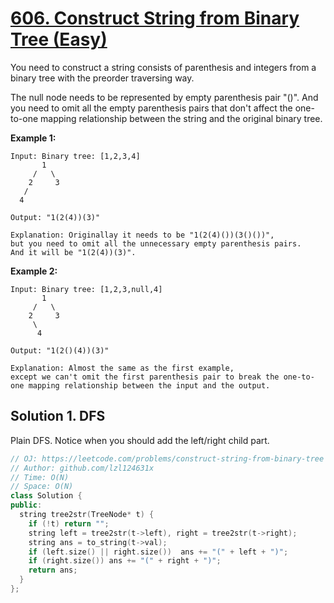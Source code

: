 # [606. Construct String from Binary Tree (Easy)](https://leetcode.com/problems/construct-string-from-binary-tree)

You need to construct a string consists of parenthesis and integers from a binary tree with the preorder traversing way.

The null node needs to be represented by empty parenthesis pair "()". And you need to omit all the empty parenthesis pairs that don't affect the one-to-one mapping relationship between the string and the original binary tree.

**Example 1:**
```
Input: Binary tree: [1,2,3,4]
       1
     /   \
    2     3
   /    
  4     

Output: "1(2(4))(3)"

Explanation: Originallay it needs to be "1(2(4)())(3()())", 
but you need to omit all the unnecessary empty parenthesis pairs. 
And it will be "1(2(4))(3)".
```

**Example 2:**
```
Input: Binary tree: [1,2,3,null,4]
       1
     /   \
    2     3
     \  
      4 

Output: "1(2()(4))(3)"

Explanation: Almost the same as the first example, 
except we can't omit the first parenthesis pair to break the one-to-one mapping relationship between the input and the output.
```

## Solution 1. DFS

Plain DFS. Notice when you should add the left/right child part.

```cpp
// OJ: https://leetcode.com/problems/construct-string-from-binary-tree
// Author: github.com/lzl124631x
// Time: O(N)
// Space: O(N)
class Solution {
public:
  string tree2str(TreeNode* t) {
    if (!t) return "";
    string left = tree2str(t->left), right = tree2str(t->right);
    string ans = to_string(t->val);
    if (left.size() || right.size())  ans += "(" + left + ")";
    if (right.size()) ans += "(" + right + ")";
    return ans;
  }
};
```